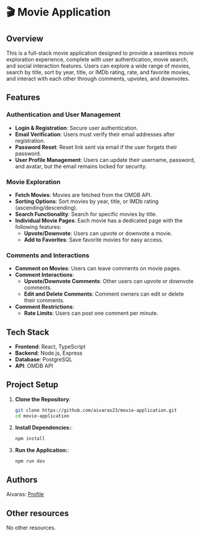 # 🎬 Movie Application

## Overview

This is a full-stack movie application designed to provide a seamless movie exploration experience, complete with user authentication, movie search, and social interaction features. Users can explore a wide range of movies, search by title, sort by year, title, or IMDb rating, rate, and favorite movies, and interact with each other through comments, upvotes, and downvotes.

## Features

### Authentication and User Management

-   **Login & Registration**: Secure user authentication.
-   **Email Verification**: Users must verify their email addresses after registration.
-   **Password Reset**: Reset link sent via email if the user forgets their password.
-   **User Profile Management**: Users can update their username, password, and avatar, but the email remains locked for security.

### Movie Exploration

-   **Fetch Movies**: Movies are fetched from the OMDB API.
-   **Sorting Options**: Sort movies by year, title, or IMDb rating (ascending/descending).
-   **Search Functionality**: Search for specific movies by title.
-   **Individual Movie Pages**: Each movie has a dedicated page with the following features:
    -   **Upvote/Downvote**: Users can upvote or downvote a movie.
    -   **Add to Favorites**: Save favorite movies for easy access.

### Comments and Interactions

-   **Comment on Movies**: Users can leave comments on movie pages.
-   **Comment Interactions**:
    -   **Upvote/Downvote Comments**: Other users can upvote or downvote comments.
    -   **Edit and Delete Comments**: Comment owners can edit or delete their comments.
-   **Comment Restrictions**:
    -   **Rate Limits**: Users can post one comment per minute.

## Tech Stack

-   **Frontend**: React, TypeScript
-   **Backend**: Node.js, Express
-   **Database**: PostgreSQL
-   **API**: OMDB API

## Project Setup

1. **Clone the Repository**:
    ```bash
    git clone https://github.com/aivaras23/movie-application.git
    cd movie-application
    ```
2. **Install Dependencies:**:
    ```bash
    npm install
    ```
3. **Run the Application:**:
    ```bash
    npm run dev
    ```

## Authors

Aivaras: [Profile](https://github.com/aivaras23)

## Other resources

No other resources.

